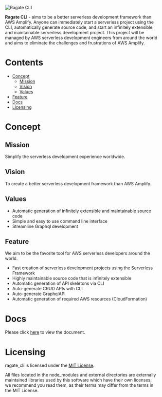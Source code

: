 ![Ragate CLI](https://assets.ragate.co.jp/projects/ragate_cli/banner.jpg)

**Ragate CLI** - aims to be a better serverless development framework than AWS Amplify.
Anyone can immediately start a serverless project using the CLI, automatically generate source code, and start an infinitely extensible and maintainable serverless development project.
This project will be managed by AWS serverless development engineers from around the world and aims to eliminate the challenges and frustrations of AWS Amplify.

# Contents

- [Concept](#concept)
  - [Mission](#mission)
  - [Vision](#vVision)
  - [Values](#values)
- [Feature](#feature)
- [Docs](#docs)
- [Licensing](#licensing)

# <a name="concept"></a> Concept

## <a name="mission"></a> Mission

Simplify the serverless development experience worldwide.

## <a name="vision"></a> Vision

To create a better serverless development framework than AWS Amplify.

## <a name="values"></a> Values

- Automatic generation of infinitely extensible and maintainable source code
- Simple and easy to use command line interface
- Streamline Graphql development

## <a name="feature"></a> Feature

We aim to be the favorite tool for AWS serverless developers around the world.

- Fast creation of serverless development projects using the Serverless Framework
- Highly maintainable source code that is infinitely extensible
- Automatic generation of API skeletons via CLI
- Auto-generate CRUD APIs with CLI
- Auto-generate GraphqlAPI
- Automatic generation of required AWS resources (CloudFormation)

# <a name="docs"></a> Docs

Please click [here](./docs/index.md) to view the document.

# <a name="licensing"></a> Licensing

ragate_cli is licensed under the [MIT License](./LICENSE.md).

All files located in the node_modules and external directories are externally maintained libraries used by this software which have their own licenses; we recommend you read them, as their terms may differ from the terms in the MIT License.
